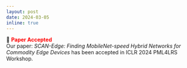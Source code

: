 ```yaml
---
layout: post
date: 2024-03-05
inline: true
---
```

:tada:  **<span style="color:red">Paper Accepted</span>** <br/>
Our paper: *SCAN-Edge: Finding MobileNet-speed Hybrid Networks for Commodity Edge Devices* has been accepted in ICLR 2024 PML4LRS Workshop.
